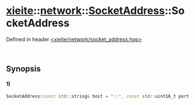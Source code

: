 # [xieite](../../../../../../xieite.md)\:\:[network](../../../../../../network.md)\:\:[SocketAddress](../../../../socket_address.md)\:\:SocketAddress
Defined in header [<xieite/network/socket_address.hpp>](../../../../../../../include/xieite/network/socket_address.hpp)

&nbsp;

## Synopsis
#### 1)
```cpp
SocketAddress(const std::string& host = "::", const std::uint16_t port = 0);
```

